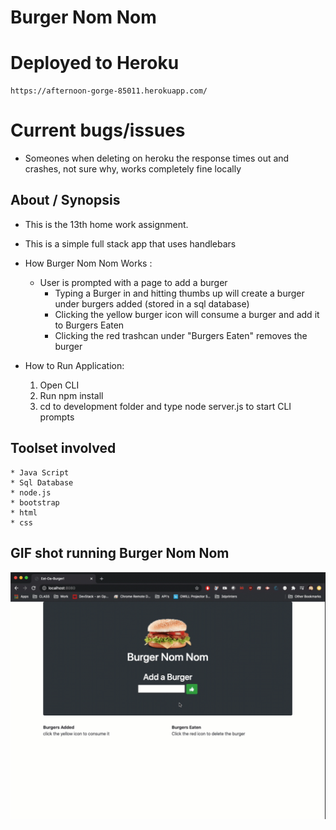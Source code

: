 # Burger Nom Nom

# Deployed to Heroku

    https://afternoon-gorge-85011.herokuapp.com/

# Current bugs/issues

- Someones when deleting on heroku the response times out and crashes, not sure why, works completely fine locally

## About / Synopsis

- This is the 13th home work assignment.
- This is a simple full stack app that uses handlebars
- How Burger Nom Nom Works :

  - User is prompted with a page to add a burger
    - Typing a Burger in and hitting thumbs up will create a burger under burgers added (stored in a sql database)
    - Clicking the yellow burger icon will consume a burger and add it to Burgers Eaten
    - Clicking the red trashcan under "Burgers Eaten" removes the burger

- How to Run Application:
  1. Open CLI
  2. Run npm install
  3. cd to development folder and type node server.js to start CLI prompts

## Toolset involved

    * Java Script
    * Sql Database
    * node.js
    * bootstrap
    * html
    * css

## GIF shot running Burger Nom Nom

![](./public/assets/images/EatDaGif.gif)
